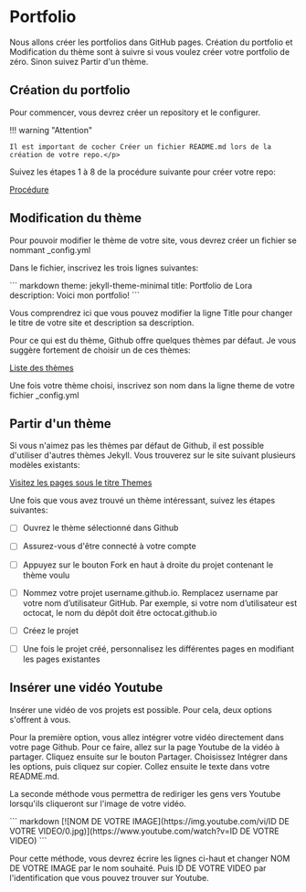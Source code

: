 # Portfolio
<p>Nous allons créer les portfolios dans GitHub pages. Création du portfolio et Modification du thème sont à suivre si vous voulez créer votre portfolio de zéro. Sinon suivez Partir d'un thème.</p>


    

<h2>Création du portfolio</h2>
<p>Pour commencer, vous devrez créer un repository et le configurer.</p>
!!! warning "Attention"

    Il est important de cocher Créer un fichier README.md lors de la création de votre repo.</p>
    
<p>Suivez les étapes 1 à 8 de la procédure suivante pour créer votre repo:</p>
<a href="https://docs.github.com/fr/pages/quickstart">Procédure</a>

<h2>Modification du thème</h2>
<p>Pour pouvoir modifier le thème de votre site, vous devrez créer un fichier se nommant _config.yml </p>
<p>Dans le fichier, inscrivez les trois lignes suivantes:</p>
``` markdown
theme: jekyll-theme-minimal
title: Portfolio de Lora
description: Voici mon portfolio!
```

<p>Vous comprendrez ici que vous pouvez modifier la ligne Title pour changer le titre de votre site et description sa description.</p>
<p>Pour ce qui est du thème, Github offre quelques thèmes par défaut. Je vous suggère fortement de choisir un de ces thèmes:</p>
<a href="https://pages.github.com/themes/">Liste des thèmes</a>
<p>Une fois votre thème choisi, inscrivez son nom dans la ligne theme de votre fichier _config.yml</p>

    

<h2>Partir d'un thème</h2>
<p>Si vous n'aimez pas les thèmes par défaut de Github, il est possible d'utiliser d'autres thèmes Jekyll. Vous trouverez sur le site suivant plusieurs modèles existants:</p>
<a href="https://jekyllrb.com/resources/">Visitez les pages sous le titre Themes</a>
<p>Une fois que vous avez trouvé un thème intéressant, suivez les étapes suivantes:</p>

* [ ] Ouvrez le thème sélectionné dans Github
* [ ] Assurez-vous d'être connecté à votre compte
* [ ] Appuyez sur le bouton Fork en haut à droite du projet contenant le thème voulu
* [ ] Nommez votre projet username.github.io. Remplacez username par votre nom d’utilisateur GitHub. Par exemple, si votre nom d’utilisateur est octocat, le nom du dépôt doit être octocat.github.io
* [ ] Créez le projet
* [ ] Une fois le projet créé, personnalisez les différentes pages en modifiant les pages existantes
    
    
<h2>Insérer une vidéo Youtube</h2>
<p>Insérer une vidéo de vos projets est possible. Pour cela, deux options s'offrent à vous.</p>
<p>Pour la première option, vous allez intégrer votre vidéo directement dans votre page Github. Pour ce faire, allez sur la page Youtube de la vidéo à partager. Cliquez ensuite sur le bouton Partager. Choisissez Intégrer dans les options, puis cliquez sur copier. Collez ensuite le texte dans votre README.md.</p>
<p>La seconde méthode vous permettra de rediriger les gens vers Youtube lorsqu'ils cliqueront sur l'image de votre vidéo.</p>
``` markdown
[![NOM DE VOTRE IMAGE](https://img.youtube.com/vi/ID DE VOTRE VIDEO/0.jpg)](https://www.youtube.com/watch?v=ID DE VOTRE VIDEO)
```

<p>Pour cette méthode, vous devrez écrire les lignes ci-haut et changer NOM DE VOTRE IMAGE par le nom souhaité. Puis ID DE VOTRE VIDEO par l'identification que vous pouvez trouver sur Youtube.</p>
